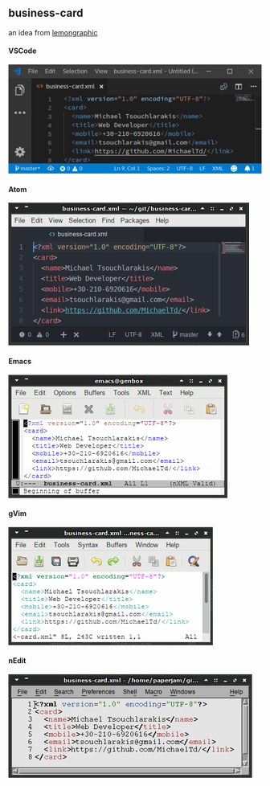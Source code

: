 ## business-card
an idea from [lemongraphic](https://dribbble.com/shots/1964414-Notepad-Programmer-Business-Card-Design)

#### VSCode
<img src="vscode.png">

#### Atom
<img src="atom.png">

#### Emacs
<img src="emacs.png">

#### gVim
<img src="gvim.png">

#### nEdit
<img src="nedit.png">
